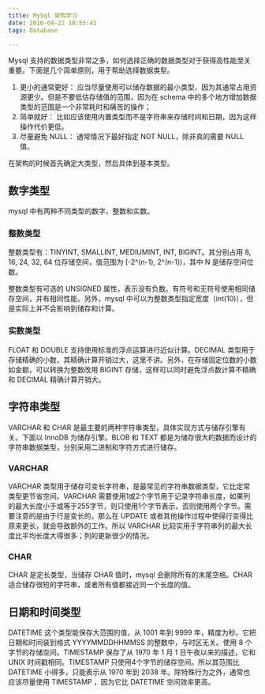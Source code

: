 ```yaml
---
title: MySql 架构学习
date: 2016-04-22 18:55:41
tags: Database

---
```


Mysql 支持的数据类型非常之多，如何选择正确的数据类型对于获得高性能至关重要。下面是几个简单原则，用于帮助选择数据类型。

<!-- more -->

1. 更小的通常更好： 应当尽量使用可以储存数据的最小类型，因为其通常占用资源更少。但是不要低估存储值的范围，因为在 schema 中的多个地方增加数据类型的范围是一个非常耗时和痛苦的操作；
2. 简单就好： 比如应该使用内置类型而不是字符串来存储时间和日期，因为这样操作代价更低。
3. 尽量避免 NULL： 通常情况下最好指定 NOT NULL，除非真的需要 NULL 值。

在架构的时候首先确定大类型，然后具体到基本类型。

## 数字类型

mysql 中有两种不同类型的数字，整数和实数。

### 整数类型

整数类型有：TINYINT, SMALLINT, MEDIUMINT, INT, BIGINT。其分别占用 8, 16, 24, 32, 64 位存储空间，值范围为 [-2^(n-1), 2^(n-1))，其中 N 是储存空间位数。

整数类型有可选的 UNSIGNED 属性，表示没有负数。有符号和无符号使用相同储存空间，并有相同性能。另外，mysql 中可以为整数类型指定宽度（int(10)），但是实际上并不会影响到储存和计算。

### 实数类型

FLOAT 和 DOUBLE 支持使用标准的浮点运算进行近似计算。DECIMAL 类型用于存储精确的小数，其精确计算开销过大，这里不讲。另外，在存储固定位数的小数如金额，可以转换为整数改用 BIGINT 存储，这样可以同时避免浮点数计算不精确和 DECIMAL 精确计算开销大。

## 字符串类型

VARCHAR 和 CHAR 是最主要的两种字符串类型，具体实现方式与储存引擎有关。下面以 InnoDB 为储存引擎。BLOB 和 TEXT 都是为储存很大的数据而设计的字符串数据类型，分别采用二进制和字符方式进行储存。

### VARCHAR 

VARCHAR 类型用于储存可变长字符串，是最常见的字符串数据类型，它比定常类型更节省空间。VARCHAR 需要使用1或2个字节用于记录字符串长度，如果列的最大长度小于或等于255字节，则只使用1个字节表示，否则使用两个字节。需要注意的是由于行是变长的，那么在 UPDATE 或者其他操作过程中使得行变得比原来更长，就会导致额外的工作。所以 VARCHAR 比较实用于字符串列的最大长度比平均长度大得很多；列的更新很少的情况。

### CHAR 
 
CHAR 是定长类型，当储存 CHAR 值时，mysql 会删除所有的末尾空格。CHAR 适合储存很短的字符串，或者所有值都接近同一个长度的值。

## 日期和时间类型

DATETIME 这个类型能保存大范围的值，从 1001 年到 9999 年，精度为秒。它把日期和时间装到格式 YYYYMMDDHHMMSS 的整数中，与时区无关。使用 8 个字节的存储空间。TIMESTAMP 保存了从 1970 年 1 月 1 日午夜以来的描述，它和 UNIX 时间戳相同。TIMESTAMP 只使用4个字节的储存空间。所以其范围比 DATETIME 小得多，只能表示从 1970 年到 2038 年。除特殊行为之外，通常也应该尽量使用 TIMESTAMP ，因为它比 DATETIME 空间效率更高。
